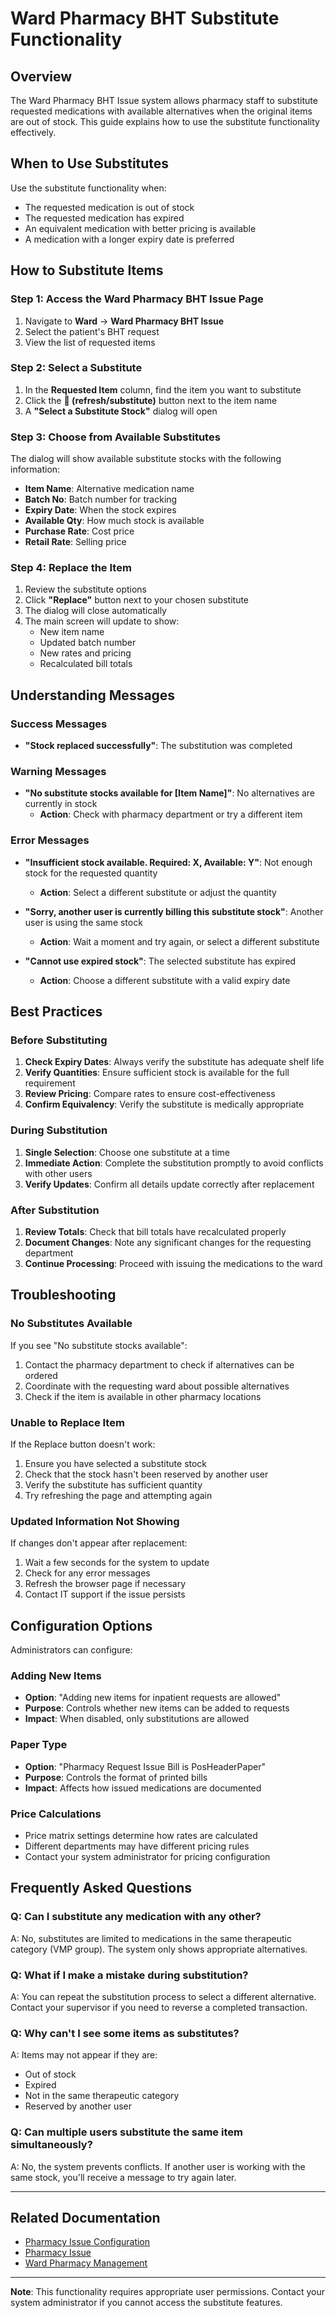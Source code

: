 # Ward Pharmacy BHT Substitute Functionality

## Overview

The Ward Pharmacy BHT Issue system allows pharmacy staff to substitute requested medications with available alternatives when the original items are out of stock. This guide explains how to use the substitute functionality effectively.

## When to Use Substitutes

Use the substitute functionality when:
- The requested medication is out of stock
- The requested medication has expired
- An equivalent medication with better pricing is available
- A medication with a longer expiry date is preferred

## How to Substitute Items

### Step 1: Access the Ward Pharmacy BHT Issue Page
1. Navigate to **Ward** → **Ward Pharmacy BHT Issue**
2. Select the patient's BHT request
3. View the list of requested items

### Step 2: Select a Substitute
1. In the **Requested Item** column, find the item you want to substitute
2. Click the **🔄 (refresh/substitute)** button next to the item name
3. A **"Select a Substitute Stock"** dialog will open

### Step 3: Choose from Available Substitutes
The dialog will show available substitute stocks with the following information:
- **Item Name**: Alternative medication name
- **Batch No**: Batch number for tracking
- **Expiry Date**: When the stock expires
- **Available Qty**: How much stock is available
- **Purchase Rate**: Cost price
- **Retail Rate**: Selling price

### Step 4: Replace the Item
1. Review the substitute options
2. Click **"Replace"** button next to your chosen substitute
3. The dialog will close automatically
4. The main screen will update to show:
   - New item name
   - Updated batch number
   - New rates and pricing
   - Recalculated bill totals

## Understanding Messages

### Success Messages
- **"Stock replaced successfully"**: The substitution was completed

### Warning Messages
- **"No substitute stocks available for [Item Name]"**: No alternatives are currently in stock
  - **Action**: Check with pharmacy department or try a different item

### Error Messages
- **"Insufficient stock available. Required: X, Available: Y"**: Not enough stock for the requested quantity
  - **Action**: Select a different substitute or adjust the quantity

- **"Sorry, another user is currently billing this substitute stock"**: Another user is using the same stock
  - **Action**: Wait a moment and try again, or select a different substitute

- **"Cannot use expired stock"**: The selected substitute has expired
  - **Action**: Choose a different substitute with a valid expiry date

## Best Practices

### Before Substituting
1. **Check Expiry Dates**: Always verify the substitute has adequate shelf life
2. **Verify Quantities**: Ensure sufficient stock is available for the full requirement
3. **Review Pricing**: Compare rates to ensure cost-effectiveness
4. **Confirm Equivalency**: Verify the substitute is medically appropriate

### During Substitution
1. **Single Selection**: Choose one substitute at a time
2. **Immediate Action**: Complete the substitution promptly to avoid conflicts with other users
3. **Verify Updates**: Confirm all details update correctly after replacement

### After Substitution
1. **Review Totals**: Check that bill totals have recalculated properly
2. **Document Changes**: Note any significant changes for the requesting department
3. **Continue Processing**: Proceed with issuing the medications to the ward

## Troubleshooting

### No Substitutes Available
If you see "No substitute stocks available":
1. Contact the pharmacy department to check if alternatives can be ordered
2. Coordinate with the requesting ward about possible alternatives
3. Check if the item is available in other pharmacy locations

### Unable to Replace Item
If the Replace button doesn't work:
1. Ensure you have selected a substitute stock
2. Check that the stock hasn't been reserved by another user
3. Verify the substitute has sufficient quantity
4. Try refreshing the page and attempting again

### Updated Information Not Showing
If changes don't appear after replacement:
1. Wait a few seconds for the system to update
2. Check for any error messages
3. Refresh the browser page if necessary
4. Contact IT support if the issue persists

## Configuration Options

Administrators can configure:

### Adding New Items
- **Option**: "Adding new items for inpatient requests are allowed"
- **Purpose**: Controls whether new items can be added to requests
- **Impact**: When disabled, only substitutions are allowed

### Paper Type
- **Option**: "Pharmacy Request Issue Bill is PosHeaderPaper" 
- **Purpose**: Controls the format of printed bills
- **Impact**: Affects how issued medications are documented

### Price Calculations
- Price matrix settings determine how rates are calculated
- Different departments may have different pricing rules
- Contact your system administrator for pricing configuration

## Frequently Asked Questions

### Q: Can I substitute any medication with any other?
A: No, substitutes are limited to medications in the same therapeutic category (VMP group). The system only shows appropriate alternatives.

### Q: What if I make a mistake during substitution?
A: You can repeat the substitution process to select a different alternative. Contact your supervisor if you need to reverse a completed transaction.

### Q: Why can't I see some items as substitutes?
A: Items may not appear if they are:
- Out of stock
- Expired
- Not in the same therapeutic category
- Reserved by another user

### Q: Can multiple users substitute the same item simultaneously?
A: No, the system prevents conflicts. If another user is working with the same stock, you'll receive a message to try again later.

---

## Related Documentation

- [Pharmacy Issue Configuration](../Pharmacy-Issue-Configuration.md)
- [Pharmacy Issue](../Pharmacy-Issue.md) 
- [Ward Pharmacy Management](Ward-Pharmacy-Management.md)

---

**Note**: This functionality requires appropriate user permissions. Contact your system administrator if you cannot access the substitute features.